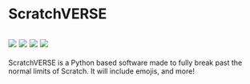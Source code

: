 # ScratchVERSE

![](https://img.shields.io/badge/Composed%20Of:-Python%20%2F%20SVG%20%2F%20Batch-blue) ![](https://img.shields.io/badge/Version-0.0.1-brightgreen) ![](https://img.shields.io/badge/Ready?-No-red) ![](https://img.shields.io/badge/Ready%3F-No-critical)
---
ScratchVERSE is a Python based software made to fully break past the normal limits of Scratch. It will include emojis, and more!
